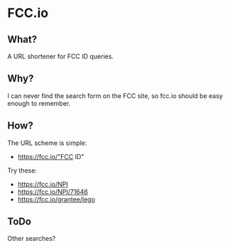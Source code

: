 FCC.io
======

What?
-----
A URL shortener for FCC ID queries.

Why?
----
I can never find the search form on the FCC site, so fcc.io should be easy
enough to remember.

How?
----
The URL scheme is simple:
 - https://fcc.io/"FCC ID"

Try these:
 - https://fcc.io/NPI
 - https://fcc.io/NPI/71646
 - https://fcc.io/grantee/lego

ToDo
----
Other searches?
